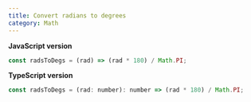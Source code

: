```yaml
---
title: Convert radians to degrees
category: Math
---
```


**JavaScript version**

```js
const radsToDegs = (rad) => (rad * 180) / Math.PI;
```

**TypeScript version**

```js
const radsToDegs = (rad: number): number => (rad * 180) / Math.PI;
```

